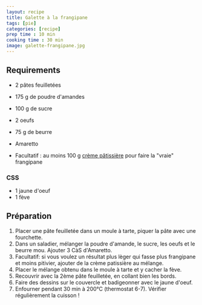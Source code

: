 ```yaml
---
layout: recipe
title: Galette à la frangipane
tags: [pie]
categories: [recipe]
prep time : 10 min
cooking time : 30 min
image: galette-frangipane.jpg
---
```


## Requirements

-   2 pâtes feuilletées

-   175 g de poudre d'amandes
-   100 g de sucre
-   2 oeufs
-   75 g de beurre
-   Amaretto
-   Facultatif : au moins 100 g [crème pâtissière](../creme-patissiere-fr) pour faire la "vraie" frangipane

### CSS

-   1 jaune d'oeuf
-   1 fève

## Préparation

1.  Placer une pâte feuilletée dans un moule à tarte, piquer la pâte avec une fourchette.
1.  Dans un saladier, mélanger la poudre d'amande, le sucre, les oeufs et le beurre mou.
    Ajouter 3 CàS d'Amaretto.
1.  Facultatif: si vous voulez un résultat plus lèger qui fasse plus frangipane et moins pitivier,
    ajouter de la crème patissière au mélange.
1.  Placer le mélange obtenu dans le moule à tarte et y cacher la fève.
1.  Recouvrir avec la 2ème pâte feuilletée, en collant bien les bords.
1.  Faire des dessins sur le couvercle et badigeonner avec le jaune d'oeuf.
1.  Enfourner pendant 30 min à 200°C (thermostat 6-7).
    Vérifier régulièrement la cuisson !
